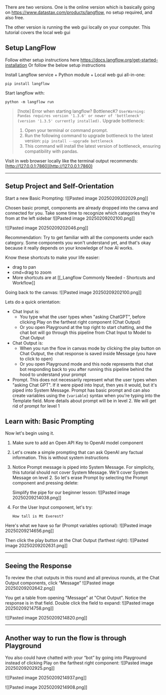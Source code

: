 
There are two versions. One is the online version which is basically going on https://www.datastax.com/products/langflow, no setup required, and also free.

The other version is running the web gui locally on your computer. This tutorial covers the local web gui

## Setup LangFlow

Follow either setup instructions here
https://docs.langflow.org/get-started-installation
Or follow the below setup instructions

Install Langflow service + Python module + Local web gui all-in-one:
```
pip install langflow
```

Start langflow with:
```
python -m langflow run
```

> [!note] Error when starting langflow? BottlenecK?
> `UserWarning: Pandas requires version '1.3.6' or newer of 'bottleneck' (version '1.3.5' currently installed).`
> Upgrade bottleneck:
> 1. Open your terminal or command prompt.
> 2. Run the following command to upgrade bottleneck to the latest version:
>    `pip install --upgrade bottleneck`
> 3. This command will install the latest version of bottleneck, ensuring compatibility with pandas.

Visit in web browser locally like the terminal output recommends:
[http://127.0.0.1:7860](http://127.0.0.1:7860)

---

## Setup Project and Self-Orientation

Start a new Basic Prompting:
![[Pasted image 20250209202029.png]]

Chosen basic prompt, components are already dropped into the canva and connected for you. Take some time to recognize which categories they’re from at the left sidebar
![[Pasted image 20250209202100.png]]

![[Pasted image 20250209202046.png]]

Recommendation: Try to get familiar with all the components under each category. Some components you won't understand yet, and that's okay because it really depends on your knowledge of how AI works.


Know these shortcuts to make your life easier:  
- drag to pan
- cmd+drag to zoom
- More shortcuts are at [[_Langflow Commonly Needed - Shortcuts and Workflow]]

Going back to the canvas:
![[Pasted image 20250209202100.png]]

Lets do a quick orientation:
- Chat Input is:
	- You type what the user types when "asking ChatGPT", before clicking Play on the farthest right component (Chat Output)
	- Or you open Playground at the top right to start chatting, and the chat bot will go through this pipeline from Chat Input to Model to Chat Output
- Chat Output is:
	- When you run the flow in canvas mode by clicking the play button on Chat Output, the chat response is saved inside Message (you have to click to open)
	- Or you open Playground mode and this node represents that chat bot responding back to you after running this pipeline behind the hood to understand your prompt
- Prompt. This does not necessarily represent what the user types when "asking Chat GPT". If it were piped into Input, then yes it would, but it's piped into System Message. Prompt has basic prompt and can also create variables using the `{variable}` syntax when you're typing into the Template field. More details about prompt will be in level 2. We will get rid of prompt for level 1

## Learn with: Basic Prompting

Now let's begin using it. 
1. Make sure to add an Open API Key to OpenAI model component
2. Let's create a simple prompting that can ask OpenAI any factual information. This is without system instructions
3. Notice Prompt message is piped into System Message. For simplicity, this tutorial should not cover System Message. We'll cover System Message on level 2. So let's erase Prompt by selecting the Prompt component and pressing delete:
   
   Simplify the pipe for our beginner lesson:
   ![[Pasted image 20250209214038.png]]

4. For the User Input component, let's try:
	```
	How tall is Mt Everest?
	```

Here's what we have so far (Prompt variables optional):
![[Pasted image 20250209214656.png]]

Then click the play button at the Chat Output (farthest right):
![[Pasted image 20250209202631.png]]

---

## Seeing the Response

To review the chat outputs in this round and all previous rounds, at the Chat Output components, click “Message”
![[Pasted image 20250209202642.png]]

You get a table from opening "Message" at "Chat Output". Notice the response is in that field. Double click the field to expand:
![[Pasted image 20250209214758.png]]

![[Pasted image 20250209214820.png]]

---

## Another way to run the flow is through Playground

You also could have chatted with your “bot” by going into Playground instead of clicking Play on the farthest right component:
![[Pasted image 20250209202925.png]]

![[Pasted image 20250209214937.png]]

![[Pasted image 20250209214908.png]]
